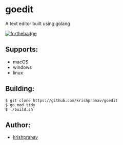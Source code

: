 # goedit
A text editor built using golang

[![forthebadge](https://forthebadge.com/images/badges/made-with-go.svg)](https://forthebadge.com)

## Supports:
- macOS
- windows
- linux

## Building:
```
$ git clone https://github.com/krishpranav/goedit
$ go mod tidy
$ ./build.sh
```

## Author:
- [krishpranav](https://github.com/krishpranav)